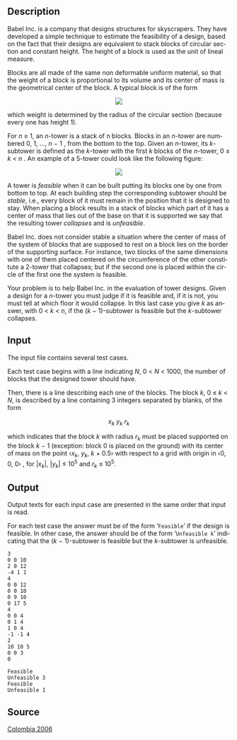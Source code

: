<h2>Description</h2><span lang="en-us"><p>Babel Inc. is a company that designs structures for skyscrapers. They have developed a simple technique to estimate the feasibility of a design, based on the fact that their designs are equivalent to stack blocks of circular section and constant height. The height of a block is used as the unit of lineal measure.</p><p>Blocks are all made of the same non deformable uniform material, so that the weight of a block is proportional to its volume and its center of mass is the geometrical center of the block. A typical block is of the form</p><div align="center"><img src="images/3200_1.gif"></div><p>which weight is determined by the radius of the circular section (because every one has height 1).</p><p>For <i>n</i> ≥ 1, an <i>n</i>-tower is a stack of n blocks. Blocks in an <i>n</i>-tower are numbered 0, 1, …, <i>n</i> − 1 , from the bottom to the top. Given an <i>n</i>-tower, its <i>k</i>-subtower is defined as the <i>k</i>-tower with the first <i>k</i> blocks of the <i>n</i>-tower, 0 ≤ <i>k</i> &lt; <i>n</i> . An example of a 5-tower could look like the following figure:</p><div align="center"><img src="images/3200_2.png"></div><p>A tower is <i>feasible</i> when it can be built putting its blocks one by one from bottom to top. At each building step the corresponding subtower should be <i>stable</i>, i.e., every block of it must remain in the position that it is designed to stay. When placing a block results in a stack of blocks which part of it has a center of mass that lies out of the base on that it is supported we say that the resulting tower <i>collapses</i> and is <i>unfeasible</i>.</p><p>Babel Inc. does not consider stable a situation where the center of mass of the system of blocks that are supposed to rest on a block lies on the border of the supporting surface. For instance, two blocks of the same dimensions with one of them placed centered on the circumference of the other constitute a 2-tower that collapses; but if the second one is placed within the circle of the first one the system is feasible.</p><p>Your problem is to help Babel Inc. in the evaluation of tower designs. Given a design for a <i>n</i>-tower you must judge if it is feasible and, if it is not, you must tell at which floor it would collapse. In this last case you give <i>k</i> as answer, with 0 &lt; <i>k</i> &lt; <i>n</i>, if the (<i>k</i> − 1)-subtower is feasible but the <i>k</i>-subtower collapses.</p></span><h2>Input</h2><span lang="en-us"><p>The input file contains several test cases.</p><p>Each test case begins with a line indicating <i>N</i>, 0 &lt; <i>N</i> &lt; 1000, the number of blocks that the designed tower should have.</p><p>Then, there is a line describing each one of the blocks. The block <i>k</i>, 0 ≤ <i>k</i> &lt; <i>N</i>, is described by a line containing 3 integers separated by blanks, of the form</p><p align="center"><i>x<sub>k</sub></i> <i>y<sub>k</sub></i> <i>r<sub>k</sub></i></p><p>which indicates that the block <i>k</i> with radius <i>r<sub>k</sub></i> must be placed supported on the block <i>k</i> − 1 (exception: block 0 is placed on the ground) with its center of mass on the point ‹<i>x<sub>k</sub></i>, <i>y<sub>k</sub></i>, <i>k</i> + 0.5› with respect to a grid with origin in ‹0, 0, 0› , for |<i>x<sub>k</sub></i>|, |<i>y<sub>k</sub></i>| ≤ 10<sup>5</sup> and <i>r<sub>k</sub></i> ≤ 10<sup>5</sup>.</p></span><h2>Output</h2><span lang="en-us"><p>Output texts for each input case are presented in the same order that input is read.</p><p>For each test case the answer must be of the form ‘<code>Feasible</code>’ if the design is feasible. In other case, the answer should be of the form ‘<code>Unfeasible k</code>’ indicating that the (<i>k</i> − 1)-subtower is feasible but the <i>k</i>-subtower is unfeasible.</p></span><pre><code class="language-input1">3
0 0 10
2 0 12
-4 1 1
4
0 0 12
0 0 10
0 9 10
0 17 5
4
0 0 4
0 1 4
1 0 4
-1 -1 4
2
10 10 5
0 0 3
0</code></pre><pre><code class="language-output1">Feasible
Unfeasible 3
Feasible
Unfeasible 1</code></pre><h2>Source</h2><a href="searchproblem?field=source&amp;key=Colombia+2006">Colombia 2006</a>